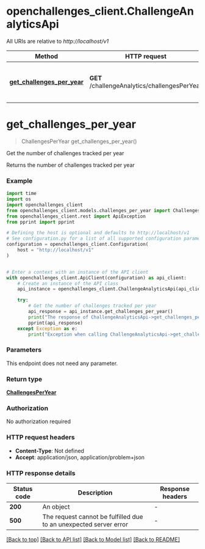 # openchallenges_client.ChallengeAnalyticsApi

All URIs are relative to *http://localhost/v1*

Method | HTTP request | Description
------------- | ------------- | -------------
[**get_challenges_per_year**](ChallengeAnalyticsApi.md#get_challenges_per_year) | **GET** /challengeAnalytics/challengesPerYear | Get the number of challenges tracked per year


# **get_challenges_per_year**
> ChallengesPerYear get_challenges_per_year()

Get the number of challenges tracked per year

Returns the number of challenges tracked per year

### Example

```python
import time
import os
import openchallenges_client
from openchallenges_client.models.challenges_per_year import ChallengesPerYear
from openchallenges_client.rest import ApiException
from pprint import pprint

# Defining the host is optional and defaults to http://localhost/v1
# See configuration.py for a list of all supported configuration parameters.
configuration = openchallenges_client.Configuration(
    host = "http://localhost/v1"
)


# Enter a context with an instance of the API client
with openchallenges_client.ApiClient(configuration) as api_client:
    # Create an instance of the API class
    api_instance = openchallenges_client.ChallengeAnalyticsApi(api_client)

    try:
        # Get the number of challenges tracked per year
        api_response = api_instance.get_challenges_per_year()
        print("The response of ChallengeAnalyticsApi->get_challenges_per_year:\n")
        pprint(api_response)
    except Exception as e:
        print("Exception when calling ChallengeAnalyticsApi->get_challenges_per_year: %s\n" % e)
```



### Parameters
This endpoint does not need any parameter.

### Return type

[**ChallengesPerYear**](ChallengesPerYear.md)

### Authorization

No authorization required

### HTTP request headers

 - **Content-Type**: Not defined
 - **Accept**: application/json, application/problem+json

### HTTP response details
| Status code | Description | Response headers |
|-------------|-------------|------------------|
**200** | An object |  -  |
**500** | The request cannot be fulfilled due to an unexpected server error |  -  |

[[Back to top]](#) [[Back to API list]](../README.md#documentation-for-api-endpoints) [[Back to Model list]](../README.md#documentation-for-models) [[Back to README]](../README.md)


